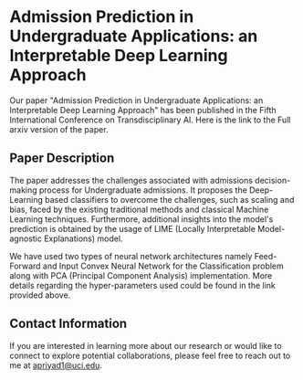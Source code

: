 # Admission Prediction in Undergraduate Applications: an Interpretable Deep Learning Approach

Our paper "Admission Prediction in Undergraduate Applications: an Interpretable Deep Learning Approach" has been published in the Fifth International Conference on Transdisciplinary AI. Here is the link to the Full arxiv version of the paper.

## Paper Description

The paper addresses the challenges associated with admissions decision-making process for Undergraduate admissions. It proposes the Deep-Learning based classifiers to overcome the challenges, such as scaling and bias, faced by the existing traditional methods and classical Machine Learning techniques. Furthermore, additional insights into the model's prediction is obtained by the usage of LIME (Locally Interpretable Model-agnostic Explanations) model.

We have used two types of neural network architectures namely Feed-Forward and Input Convex Neural Network for the Classification problem along with PCA (Principal Component Analysis) implementation. More details regarding the hyper-parameters used could be found in the link provided above.

## Contact Information

If you are interested in learning more about our research or would like to connect to explore potential collaborations, please feel free to reach out to me at apriyad1@uci.edu.
